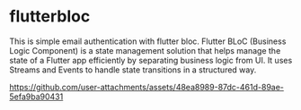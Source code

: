 # flutterbloc

This is simple email authentication with flutter bloc.
Flutter BLoC (Business Logic Component) is a state management solution that helps manage the state of a Flutter app efficiently by separating business logic from UI. It uses Streams and Events to handle state transitions in a structured way.



https://github.com/user-attachments/assets/48ea8989-87dc-461d-89ae-5efa9ba90431

